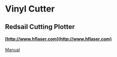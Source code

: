 # Vinyl Cutter

## Redsail Cutting Plotter 

#### [http://www.hflaser.com](http://www.hflaser.com)

[Manual](https://drive.google.com/open?id=12Fksn53m9qx8DPYEIUvpSVd3hyfBDd6_)



